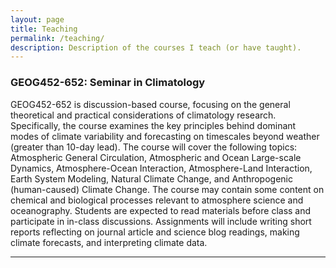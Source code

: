 ```yaml
---
layout: page
title: Teaching
permalink: /teaching/
description: Description of the courses I teach (or have taught).
---
```


### GEOG452-652: Seminar in Climatology

GEOG452-652 is discussion-based course, focusing on the general theoretical and practical considerations of climatology research. Specifically, the course examines the key principles behind dominant modes of climate variability and forecasting on timescales beyond weather (greater than 10-day lead). The course will cover the following topics: Atmospheric General Circulation, Atmospheric and Ocean Large-scale Dynamics, Atmosphere-Ocean Interaction, Atmosphere-Land Interaction, Earth System Modeling, Natural Climate Change, and Anthropogenic (human-caused) Climate Change. The course may contain some content on chemical and biological processes relevant to atmosphere science and oceanography. Students are expected to read materials before class and participate in in-class discussions. Assignments will include writing short reports reflecting on journal article and science blog readings, making climate forecasts, and interpreting climate data. 

---

<div class="img_row">
    <img class="col three left" src="{{ site.baseurl }}/assets/img/udel_campus.jpg" alt="" title="UD campus at sunset"/>
</div>


